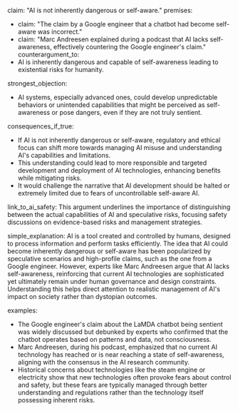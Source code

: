 claim: "AI is not inherently dangerous or self-aware."
premises:
  - claim: "The claim by a Google engineer that a chatbot had become self-aware was incorrect."
  - claim: "Marc Andreesen explained during a podcast that AI lacks self-awareness, effectively countering the Google engineer's claim."
counterargument_to:
  - AI is inherently dangerous and capable of self-awareness leading to existential risks for humanity.

strongest_objection:
  - AI systems, especially advanced ones, could develop unpredictable behaviors or unintended capabilities that might be perceived as self-awareness or pose dangers, even if they are not truly sentient.

consequences_if_true:
  - If AI is not inherently dangerous or self-aware, regulatory and ethical focus can shift more towards managing AI misuse and understanding AI's capabilities and limitations.
  - This understanding could lead to more responsible and targeted development and deployment of AI technologies, enhancing benefits while mitigating risks.
  - It would challenge the narrative that AI development should be halted or extremely limited due to fears of uncontrollable self-aware AI.

link_to_ai_safety:
  This argument underlines the importance of distinguishing between the actual capabilities of AI and speculative risks, focusing safety discussions on evidence-based risks and management strategies.

simple_explanation:
  AI is a tool created and controlled by humans, designed to process information and perform tasks efficiently. The idea that AI could become inherently dangerous or self-aware has been popularized by speculative scenarios and high-profile claims, such as the one from a Google engineer. However, experts like Marc Andreesen argue that AI lacks self-awareness, reinforcing that current AI technologies are sophisticated yet ultimately remain under human governance and design constraints. Understanding this helps direct attention to realistic management of AI's impact on society rather than dystopian outcomes.

examples:
  - The Google engineer's claim about the LaMDA chatbot being sentient was widely discussed but debunked by experts who confirmed that the chatbot operates based on patterns and data, not consciousness.
  - Marc Andreesen, during his podcast, emphasized that no current AI technology has reached or is near reaching a state of self-awareness, aligning with the consensus in the AI research community.
  - Historical concerns about technologies like the steam engine or electricity show that new technologies often provoke fears about control and safety, but these fears are typically managed through better understanding and regulations rather than the technology itself possessing inherent risks.